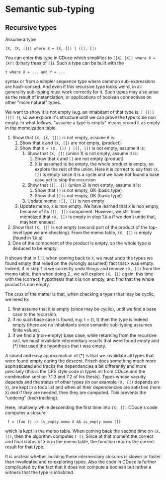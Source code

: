 # Semantic sub-typing
## Recursive types
Assume a type
```
(X, (X, [])) where X = (X, []) | ([], [])
```
You can enter this type in CDuce which simplifies to `[[X] [X]] where X = [X?]`
(binary trees of `[]`). Such a type can be built with the 
```
t where X = ... and Y = ...
```
syntax or from a simpler sequence type where common sub-expressions are
hash-consed. And even if this recursive type looks weird, in all generality
sub-typing must work correctly for it. Such types may also arise as the result
of instanciation, or applications of boolean connectives on other "more natural"
types.

We want to show it is not empty (e.g. an inhabitant of that type is: 
`[ [[]] [[]] ]`), so we explore it's structure until we can prove the type
to be non empty. In what follows, "assume a type is empty" means record it as
empty in the memoization table.

1. Show that `(X, (X, []))` is not empty, assume it is:
   1. Show that `X` and `(X, [])` are not empty, (product)
   2. Show that `X = (X, []) | ([], [])` is not empty, assume it is:
       1. Show that `(X, [])` (union 1) is not empty, assume it is:
          1. Show that `X` and `[]` are not empty (product)
          2. X is assumed to be empty, the whole product
             is empty, so explore the rest of the union.
             Here it is correct to say that `(X, [])` is empty
             since it is a cycle and we have not found a
             base case yet to stop the recursion
       2. Show that `([], [])` (union 2) is not empty, assume it is:
          1. Show that `[]` is not empty, OK (basic type)
          2. Show that `[]` is not empty, OK (basic type)
       3. Update memo: `([], [])` is non empty
   3. Update memo, `X` is non empty.
      We have learned that `X` is non empty, because of
      its `([], [])` component. However, we still
      have memoized that `(X, [])` is empty in step 1.ii.a
      If we don't undo that, mayhem ensues:
2. Show that `(X, [])` is not empty (second part of the
   product of the top-level type we are checking).
   From the memo table, `(X, [])` is empty (found in
   1.ii.a)
3. One of the component of the product is empty, so
   the whole type is deduced to be empty.

It shows that in 1.iii, when coming back to `X`, we must undo the types we found
empty that relied on the (wrongly assumed) fact that `X` was empty.
Indeed, if in step 1.iii we correctly undo things and remove `(X, [])` from the
memo table, then when doing 2., we will explore `(X, [])` again, this time with
the (correct) hypothesis that `X` is non empty, and find that the whole product is
non empty.


The crux of the matter is that, when checking a type t that may be cyclic, we
need to:
1. first assume that it is empty (since may be
   cyclic), until we find a base case to the recursion.
2. if no such base case is found, e.g. t = (t, t) then
   the type is indeed empty (there are no inhabitants
   since semantic sub-typing assumes finite values).
3. if we find a (non-empty) base case, while returning
   from the recursive call, we must invalidate intermediary
   results that were found empty and (*) that used the hypothesis
   that t was empty.


A sound and easy approximation of (*) is that we invalidate all types that were
found empty during the descent. Frisch does something much more sophisticated
and tracks the dependencies a bit differently and more precisely (this is the
CPS style code in types.ml from CDuce and the combination section 7.1.3 and 7.2
of his thesis). Types whose vacuity depends and the status of other types (in our
example `(X, [])` depends on `X`), are kept in a todo list and when all their
dependencies are satisfied (here `X`) *and* if they are needed, then they are
computed. This prevents the "undoing" (backtracking).

Here, intuitively while descending the first time into `(X, [])` CDuce's code
computes a closure
```
 f = (fun () -> is_empty memo X && is_empty memo [])
```
which is kept in the memo table. When coming back the second time on `(X, [])`, then
the algorithm computes `f ()`. Since at that moment the correct and final status of
`X` is in the memo table, the function returns the correct result for that
type.

It is unclear whether building these intermediary closures is slower or faster
than invalidated and re-exploring types. Also the code in CDuce is further complicated
by the fact that it does not compute a boolean but rather a witness that the type
is inhabited.
